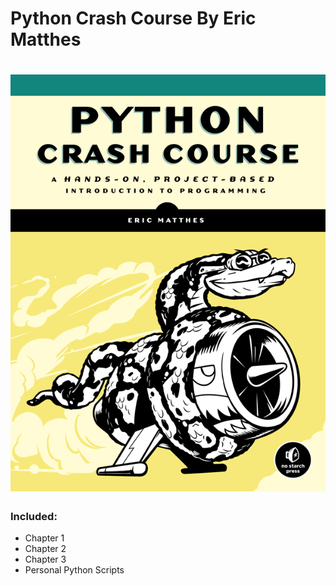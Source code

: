 Python Crash Course By Eric Matthes
=
![alt text](Images/cover.png)
= 
### Included:
- Chapter 1
- Chapter 2
- Chapter 3
- Personal Python Scripts
